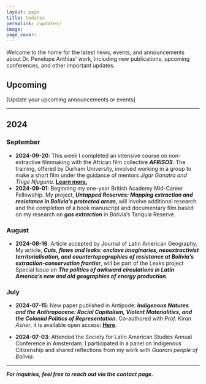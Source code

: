 ```yaml
---
layout: page
title: Updates
permalink: /updates/
image:
page_cover:
---
```


Welcome to the home for the latest news, events, and announcements about Dr. Penelope Anthias' work, including new publications, upcoming conferences, and other important updates.

## Upcoming

[Update your upcoming announcements or events]

---

## 2024

### September
- **2024-09-20**: This week I completed an intensive course on non-extractive filmmaking with the African film collective <strong><i>AFRISOS</i></strong>. The training, offered by Durham University, involved working in a group to make a short film under the guidance of mentors <i>Jigar Ganatra and Thige Njuguna</i>. <a href="https://www.afrisos.ngo/" target="_blank"><b><span>Learn more.</span></b></a>
- **2024-09-01**: Beginning my one-year British Academy Mid-Career Fellowship. My project, <b><em>Untapped Reserves: Mapping extraction and resistance in Bolivia’s protected areas</em></b>, will involve additional research and the completion of a book manuscript and documentary film based on my research on <b><em>gas extraction</em></b> in Bolivia’s Tariquía Reserve.

### August

- **2024-08-16**: Article accepted by Journal of Latin American Geography. My article, <em><b>Cuts, flows and leaks: enclave imaginaries, neoextractivist territorialisation, and countertopographies of resistance at Bolivia’s extraction-conservation frontier</b></em>, will be part of the Leaks project Special Issue on <b><em>The politics of awkward circulations in Latin America’s new and old geographies of energy production</em></b>.

### July

- **2024-07-15**: New paper published in Antipode: <b><em>Indigenous Natures and the Anthropocene: Racial Capitalism, Violent Materialities, and the Colonial Politics of Representation</em></b>. Co-authored with <i>Prof. Kiran Asher</i>, it is available open access: <a href="https://onlinelibrary.wiley.com/doi/full/10.1111/anti.13078" target="_blank"><b><span>Here</span></b></a>.

- **2024-07-03**: Attended the Society for Latin American Studies Annual Conference in Amsterdam. I participated in a panel on Indigenous Citizenship and shared reflections from my work with <i>Guaraní people of Bolivia</i>.

---

***For inquiries, feel free to reach out via the contact page.***
